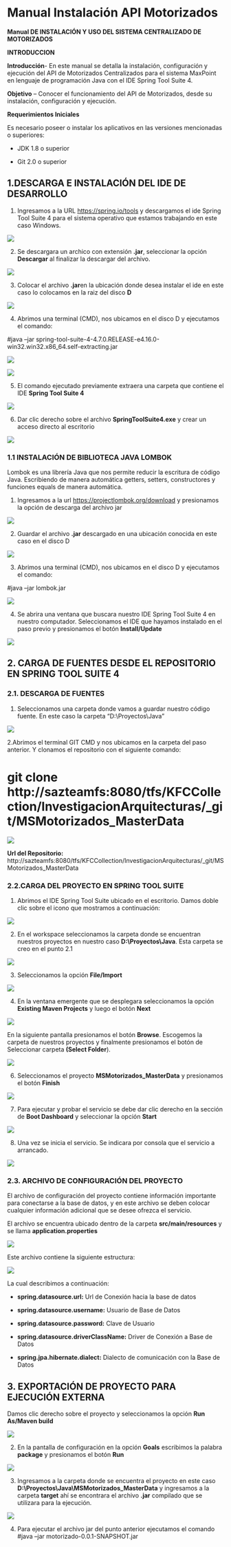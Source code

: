 # Manual Instalación API Motorizados

**Manual DE INSTALACIÓN Y USO DEL SISTEMA CENTRALIZADO DE MOTORIZADOS**


**INTRODUCCION**


**Introducción**- En este manual se detalla la instalación, configuración y ejecución del API de Motorizados Centralizados para el sistema MaxPoint en lenguaje de programación Java con el IDE Spring Tool Suite 4.


**Objetivo** – Conocer el funcionamiento del API de Motorizados, desde su instalación, configuración y ejecución.


**Requerimientos Iniciales** 

Es necesario poseer o instalar los aplicativos en las versiones mencionadas o superiores:

- JDK 1.8 o superior 

- Git 2.0 o superior


## **1.DESCARGA E INSTALACIÓN DEL IDE DE DESARROLLO**

1. Ingresamos a la URL https://spring.io/tools y descargamos el ide Spring Tool Suite 4 para el sistema operativo que estamos trabajando en este caso Windows.
 

![](100.png)


2. Se descargara un archico con extensión **.jar**, seleccionar la opción **Descargar**  al finalizar la descargar del archivo.

![](101.png)

3. Colocar el archivo **.jar**en la ubicación donde desea instalar el ide en este caso lo colocamos en la raiz del disco **D**


![](102.png)


4. Abrimos una terminal (CMD), nos ubicamos en el disco D y ejecutamos el comando:

#java –jar  spring-tool-suite-4-4.7.0.RELEASE-e4.16.0-win32.win32.x86_64.self-extracting.jar

![](103.png)

![](104.png)

5. El comando ejecutado previamente extraera una carpeta que contiene el IDE **Spring Tool Suite 4**

![](105.png)

6. Dar clic derecho sobre el archivo **SpringToolSuite4.exe** y crear un acceso directo al escritorio

![](106.png)



### 1.1 INSTALACIÓN DE BIBLIOTECA JAVA LOMBOK

Lombok es una librería Java que nos permite reducir la escritura de código Java. Escribiendo de manera automática getters, setters, constructores y funciones equals de manera automática.

1. Ingresamos a la url https://projectlombok.org/download y presionamos la opción de descarga del archivo jar

![](107.png)


2. Guardar el archivo **.jar** descargado en una ubicación conocida en este caso en el disco D



![](108.png)


3. Abrimos una terminal (CMD), nos ubicamos en el disco D y ejecutamos el comando:

#java –jar lombok.jar

![](109.png)


4. Se abrira una ventana que buscara nuestro IDE Spring Tool Suite 4 en nuestro computador. Seleccionamos el IDE que hayamos instalado en el paso previo y presionamos el botón **Install/Update**

![](110.png)



## 2. CARGA DE FUENTES DESDE EL REPOSITORIO EN SPRING TOOL SUITE 4

### 2.1. DESCARGA DE FUENTES

1. Seleccionamos una carpeta donde vamos a guardar nuestro código fuente. En este caso la carpeta “D:\Proyectos\Java”

![](111.png)

2.Abrimos el terminal GIT CMD y nos ubicamos en la carpeta del paso anterior. Y clonamos el repositorio con el siguiente comando:


# git clone http://sazteamfs:8080/tfs/KFCCollection/InvestigacionArquitecturas/_git/MSMotorizados_MasterData



![](112.png)


**Url del Repositorio:**
 http://sazteamfs:8080/tfs/KFCCollection/InvestigacionArquitecturas/_git/MSMotorizados_MasterData



### 2.2.CARGA DEL PROYECTO EN SPRING TOOL SUITE

1. Abrimos el IDE Spring Tool Suite ubicado en el escritorio. Damos doble clic sobre el icono que mostramos a continuación:

![](113.png)

2. En el workspace seleccionamos la carpeta donde se encuentran nuestros proyectos en nuestro caso **D:\Proyectos\Java**. Esta carpeta se creo en el punto 2.1

![](114.png)


3. Seleccionamos la opción **File/Import**

![](115.png)


4. En la ventana emergente que se desplegara seleccionamos la opción **Existing Maven Projects**  y luego el botón **Next**


![](116.png)

En la siguiente pantalla presionamos el botón **Browse**. Escogemos la carpeta de nuestros proyectos y finalmente presionamos el botón de Seleccionar carpeta **(Select Folder**).


![](117.png)


6. Seleccionamos el proyecto **MSMotorizados_MasterData** y presionamos el botón **Finish**

![](118.png)

7. Para ejecutar y probar el servicio se debe dar clic derecho en la sección de **Boot Dashboard** y seleccionar la opción **Start**


![](119.png)

8. Una vez se inicia el servicio. Se indicara por consola que el servicio a arrancado.

![](120.png)


### 2.3. ARCHIVO DE CONFIGURACIÓN DEL PROYECTO 

El archivo de configuración del proyecto contiene información importante para conectarse a la base de datos, y en este archivo se deben colocar cualquier información adicional que se desee ofrezca el servicio.

El archivo se encuentra ubicado dentro de la carpeta **src/main/resources** y se llama **application.properties**


![](121.png)

Este archivo contiene la siguiente estructura:

![](122.png)



La cual describimos a continuación:

- **spring.datasource.url:**  Url de Conexión hacia la base de datos

- **spring.datasource.username:** Usuario de Base de Datos

- **spring.datasource.password:** Clave de Usuario

- **spring.datasource.driverClassName:** Driver de Conexión a Base de Datos

- **spring.jpa.hibernate.dialect:** Dialecto de comunicación con la Base de Datos


## 3. EXPORTACIÓN DE PROYECTO PARA EJECUCIÓN EXTERNA


Damos clic derecho sobre el proyecto y seleccionamos la opción **Run As/Maven build**

![](123.png)

2. En la pantalla de configuración en la opción **Goals** escribimos la palabra **package** y presionamos el botón **Run**

![](124.png)

3. Ingresamos a la carpeta donde se encuentra el proyecto en este caso **D:\Proyectos\Java\MSMotorizados_MasterData**  y ingresamos a la carpeta **target** ahí se encontrara el archivo **.jar** compilado que se utilizara para la ejecución.

![](125.png)


4. Para ejecutar el archivo jar del punto anterior ejecutamos el comando 
	#java –jar motorizado-0.0.1-SNAPSHOT.jar 